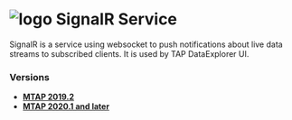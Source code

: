 # ![logo](/Media/branding.png) SignalR Service

SignalR is a service using websocket to push notifications about live data streams to subscribed clients. It is used by TAP DataExplorer UI.

### Versions
- [**MTAP 2019.2**](2019.2/README.md)<br>
- [**MTAP 2020.1 and later**](2020.1/README.md)<br>